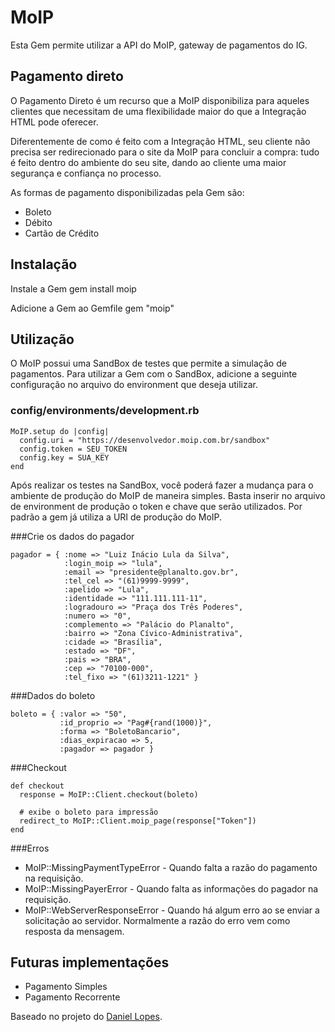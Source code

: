 # MoIP

Esta Gem permite utilizar a API do MoIP, gateway de pagamentos do IG.

## Pagamento direto

O Pagamento Direto é um recurso que a MoIP disponibiliza para aqueles clientes que necessitam de uma flexibilidade maior do que a Integração HTML pode oferecer.

Diferentemente de como é feito com a Integração HTML, seu cliente não precisa ser redirecionado para o site da MoIP para concluir a compra: tudo é feito dentro do ambiente do seu site, dando ao cliente uma maior segurança e confiança no processo.

As formas de pagamento disponibilizadas pela Gem são:

* Boleto
* Débito
* Cartão de Crédito

## Instalação

Instale a Gem
    gem install moip

Adicione a Gem ao Gemfile
    gem "moip"

## Utilização

O MoIP possui uma SandBox de testes que permite a simulação de pagamentos. Para utilizar a Gem com o SandBox, adicione a seguinte configuração no arquivo do environment que deseja utilizar.

### config/environments/development.rb

    MoIP.setup do |config|
      config.uri = "https://desenvolvedor.moip.com.br/sandbox"
      config.token = SEU_TOKEN
      config.key = SUA_KEY
    end

Após realizar os testes na SandBox, você poderá fazer a mudança para o ambiente de produção do MoIP de maneira simples. Basta inserir no arquivo de environment de produção o token e chave que serão utilizados. Por padrão a gem já utiliza a URI de produção do MoIP.

###Crie os dados do pagador

    pagador = { :nome => "Luiz Inácio Lula da Silva",
                :login_moip => "lula",
                :email => "presidente@planalto.gov.br",
                :tel_cel => "(61)9999-9999",
                :apelido => "Lula",
                :identidade => "111.111.111-11",
                :logradouro => "Praça dos Três Poderes",
                :numero => "0",
                :complemento => "Palácio do Planalto",
                :bairro => "Zona Cívico-Administrativa",
                :cidade => "Brasília",
                :estado => "DF",
                :pais => "BRA",
                :cep => "70100-000",
                :tel_fixo => "(61)3211-1221" }

###Dados do boleto

    boleto = { :valor => "50",
               :id_proprio => "Pag#{rand(1000)}",
               :forma => "BoletoBancario",
               :dias_expiracao => 5,
               :pagador => pagador }

###Checkout

    def checkout
      response = MoIP::Client.checkout(boleto)

      # exibe o boleto para impressão
      redirect_to MoIP::Client.moip_page(response["Token"])
    end

###Erros

 - MoIP::MissingPaymentTypeError - Quando falta a razão do pagamento na requisição.
 - MoIP::MissingPayerError - Quando falta as informações do pagador na requisição.
 - MoIP::WebServerResponseError - Quando há algum erro ao se enviar a solicitação ao servidor. Normalmente a razão do erro vem como resposta da mensagem.

## Futuras implementações

* Pagamento Simples
* Pagamento Recorrente


Baseado no projeto do [Daniel Lopes](http://github.com/danielvlopes/moip_usage).
